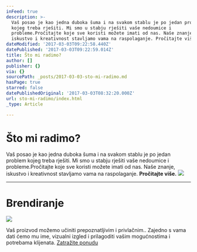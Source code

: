 ```yaml
---
inFeed: true
description: >-
  Vaš posao je kao jedna duboka šuma i na svakom stablu je po jedan problem
  kojeg treba rješiti. Mi smo u stabju rješiti vaše nedoumice i
  probleme.Pročitajte koje sve koristi možete imati od nas. Naše znanje,
  iskustvo i kreativnost stavljamo vama na raspolaganje. Pročitajte više.
dateModified: '2017-03-03T09:22:58.440Z'
datePublished: '2017-03-03T09:22:59.014Z'
title: Što mi radimo?
author: []
publisher: {}
via: {}
sourcePath: _posts/2017-03-03-sto-mi-radimo.md
hasPage: true
starred: false
datePublishedOriginal: '2017-03-03T08:32:20.000Z'
url: sto-mi-radimo/index.html
_type: Article

---
```

# Što mi radimo?

Vaš posao je kao jedna duboka šuma i na svakom stablu je po jedan problem kojeg treba rješiti. Mi smo u stabju rješiti vaše nedoumice i probleme.Pročitajte koje sve koristi možete imati od nas. Naše znanje, iskustvo i kreativnost stavljamo vama na raspolaganje. **Pročitajte više.**
![](https://the-grid-user-content.s3-us-west-2.amazonaws.com/d5a909d3-49b9-45dd-9b19-05d9e48511d5.jpg)

---

# Brendiranje
![](https://the-grid-user-content.s3-us-west-2.amazonaws.com/67e5e8c1-4ad4-4929-a2f8-4f2ad8123f3c.jpg)

Vaš proizvod možemo učiniti prepoznatljivim i privlačnim.. Zajedno s vama dati ćemo mu ime, vizualni izgled i prilagoditi vašim mogućnostima i potrebama klijenata.
[Zatražite ponudu][0]

[0]: https://docs.google.com/forms/d/e/1FAIpQLScdOVsi3x4G0Lhj3_OM6jahpukJaGd1BQo7SdDcZ_cg58LITg/viewform